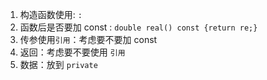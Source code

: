 1. 构造函数使用: `:` 
2. 函数后是否要加 const : `double real() const {return re;}`
3. 传参使用`引用`：考虑要不要加 const
4. 返回：考虑要不要使用 `引用`
5. 数据：放到 `private`














